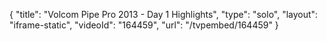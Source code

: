 {
    "title": "Volcom Pipe Pro 2013 - Day 1 Highlights",
    "type": "solo",
    "layout": "iframe-static",
    "videoId": "164459",
    "url": "\/tvpembed\/164459"
}